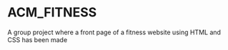 # ACM_FITNESS
A group project where a front page of a fitness website using HTML and CSS has been made 
